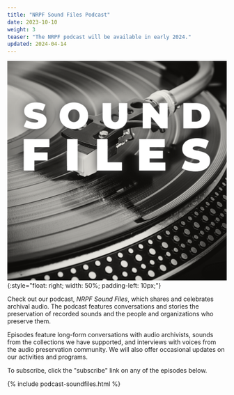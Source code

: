 ```yaml
---
title: "NRPF Sound Files Podcast"
date: 2023-10-10
weight: 3
teaser: "The NRPF podcast will be available in early 2024."
updated: 2024-04-14
---
```


![NRPF Sound Files podcast cover image with the text Sound Files superimposed over the image of a record player](/images/podcast/sound-files-lparm-cover.png){:style="float: right; width: 50%; padding-left: 10px;"}

Check out our podcast, _NRPF Sound Files_, which shares and celebrates archival audio.
The podcast features conversations and stories
the preservation of recorded sounds and the people and organizations who preserve them.

Episodes feature long-form conversations with audio archivists,
sounds from the collections we have supported, and interviews with voices from the
audio preservation community.
We will also offer occasional updates on our activities and programs.

To subscribe, click the "subscribe" link on any of the episodes below.

{% include podcast-soundfiles.html %}
